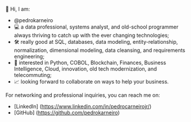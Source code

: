 👋 Hi, I am:

* @pedrokarneiro
* 💻 a data professional, systems analyst, and old-school programmer always thriving to catch up with the ever changing technologies;
* 🛠️ really good at SQL, databases, data modeling, entity-relationship, normalization, dimensional modeling, data cleansing, and requirements engineering;
* 👀 interested in Python, COBOL, Blockchain, Finances, Business Intelligence, Cloud, innovation, old tech modernization, and telecommuting;
* 📈 looking forward to collaborate on ways to help your business.


For networking and professional inquiries, you can reach me on:

* [LinkedIn] (https://www.linkedin.com/in/pedrocarneirojr/)
* [GitHub] (https://github.com/pedrokarneiro)


